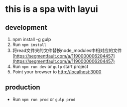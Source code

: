 # this is a spa with layui

development
-----------

1. npm install -g gulp
2. Run `npm install`
3. 将read文件夹的文件替换node_modules中相对应的文件[https://segmentfault.com/a/1190000006204457](https://segmentfault.com/a/1190000006204457)
4. Run `npm run dev` or `gulp` start project
5. Point your browser to [http://localhost:3000](http://localhost:3000)


production
----------
- Run `npm run prod` or `gulp prod`

